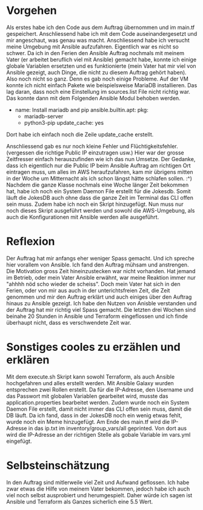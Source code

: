 # Vorgehen
Als erstes habe ich den Code aus dem Auftrag übernommen und im main.tf gespeichert. Anschliessend habe ich mit dem Code auseinandergesetzt und mir angeschaut, was genau was macht.
Anschliessend habe ich versucht meine Umgebung mit Ansible aufzufahren. Eigentlich war es nicht so schwer. Da ich in den Ferien den Ansible Auftrag nochmals mit meinem Vater (er arbeitet beruflich viel mit Ansible) gemacht habe, konnte ich einige globale Variablen ersetzten und es funktionierte (mein Vater hat mir viel von Ansible gezeigt, auch Dinge, die nicht zu diesem Auftrag gehört haben). Also noch nicht so ganz. Denn es gab noch einige Probleme. Auf der VM konnte ich nicht einfach Pakete wie beispielsweise MariaDB installieren. Das lag daran, dass noch eine Einstellung im sources.list File nicht richtig war. Das konnte dann mit dem Folgenden Ansible Modul behoben werden.

- name: Install mariadb and pip
  ansible.builtin.apt:
    pkg:
    - mariadb-server
    - python3-pip
    update_cache: yes

Dort habe ich einfach noch die Zeile update_cache erstellt.

Anschliessend gab es nur noch kleine Fehler und Flüchtigkeitsfehler. (vergessen die richtige Public IP einzutragen usw.) Hier war der grosse Zeitfresser einfach herauszufinden wie ich das nun Umsetze.
Der Gedanke, dass ich eigentlich nur die Public IP beim Ansible Auftrag am richtigen Ort eintragen muss, um alles im AWS heraufzufahren, kam mir übrigens mitten in der Woche um Mitternacht als ich schon längst hätte schlafen sollen. :^)
Nachdem die ganze Klasse nochmals eine Woche länger Zeit bekommen hat, habe ich noch ein System Daemon File erstellt für die Jokesdb. Somit läuft die JokesDB auch ohne dass die ganze Zeit im Terminal das CLI offen sein muss. Zudem habe ich noch ein Skript hinzugefügt. Nun muss nur noch dieses Skript ausgeführt werden und sowohl die AWS-Umgebung, als auch die Konfigurationen mit Ansible werden alle ausgeführt.


# Reflexion
Der Auftrag hat mir anfangs eher weniger Spass gemacht. Und ich spreche hier vorallem von Ansible. Ich fand den Auftrag mühsam und anstrengen. Die Motivation gross Zeit hineinzustecken war nicht vorhanden. Hat jemand im Betrieb, oder mein Vater Ansible erwähnt, war meine Reaktion immer nur "ahhhh nöd scho wieder de scheiss". Doch mein Vater hat sich in den Ferien, oder von mir aus auch in der unterichtsfreien Zeit, die Zeit genommen und mir den Auftrag erklärt und auch einiges über den Auftrag hinaus zu Ansible gezeigt. Ich habe den Nutzen von Anisble verstanden und der Auftrag hat mir richtig viel Spass gemacht. Die letzten drei Wochen sind beinahe 20 Stunden in Ansible und Terraform eingeflossen und ich finde überhaupt nicht, dass es verschwendete Zeit war.

# Sonstiges cooles zu erzählen und erklären
Mit dem execute.sh Skript kann sowohl Terraform, als auch Ansible hochgefahren und alles erstellt werden. Mit Ansible Galaxy wurden entsprechen zwei Rollen erstellt. Da für die IP-Adresse, den Username und das Passwort mit globalen Variablen gearbeitet wird, musste das application.properties bearbeitet werden. Zudem wurde noch ein System Daemon File erstellt, damit nicht immer das CLI offen sein muss, damit die DB läuft. Da ich fand, dass in der JokesDB noch ein wenig etwas fehlt, wurde noch ein Meme hinzugefügt. Am Ende des main.tf wird die IP-Adresse in das ip.txt im inventory/group_vars/all geprinted. Von dort aus wird die IP-Adresse an der richtigen Stelle als gobale Variable im vars.yml eingefügt.

# Selbsteinschätzung
In den Auftrag sind mitlerweile viel Zeit und Aufwand geflossen. Ich habe zwar etwas die Hilfe von meinem Vater bekommen, jedoch habe ich auch viel noch selbst ausprobiert und herumgespielt. Daher würde ich sagen ist Ansible und Terraform als Ganzes sicherlich eine 5.5 Wert.